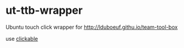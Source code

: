 # ut-ttb-wrapper
Ubuntu touch click wrapper for  http://lduboeuf.githu.io/team-tool-box 

use [clickable](https://github.com/bhdouglass/clickable)



